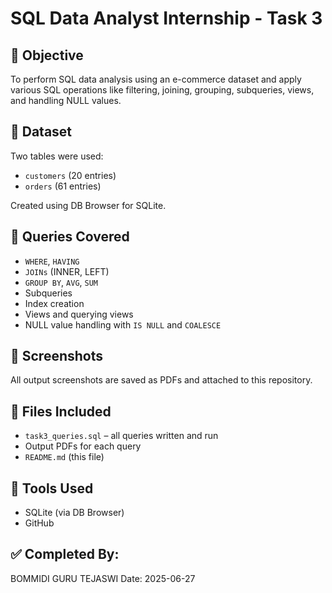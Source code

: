 # SQL Data Analyst Internship - Task 3

## 📌 Objective
To perform SQL data analysis using an e-commerce dataset and apply various SQL operations like filtering, joining, grouping, subqueries, views, and handling NULL values.

## 📂 Dataset
Two tables were used:
- `customers` (20 entries)
- `orders` (61 entries)

Created using DB Browser for SQLite.

## 🧪 Queries Covered
- `WHERE`, `HAVING`
- `JOINs` (INNER, LEFT)
- `GROUP BY`, `AVG`, `SUM`
- Subqueries
- Index creation
- Views and querying views
- NULL value handling with `IS NULL` and `COALESCE`

## 📸 Screenshots
All output screenshots are saved as PDFs and attached to this repository.

## 🧾 Files Included
- `task3_queries.sql` – all queries written and run
- Output PDFs for each query
- `README.md` (this file)

## 🔧 Tools Used
- SQLite (via DB Browser)
- GitHub

## ✅ Completed By:
BOMMIDI GURU TEJASWI
Date: 2025-06-27
